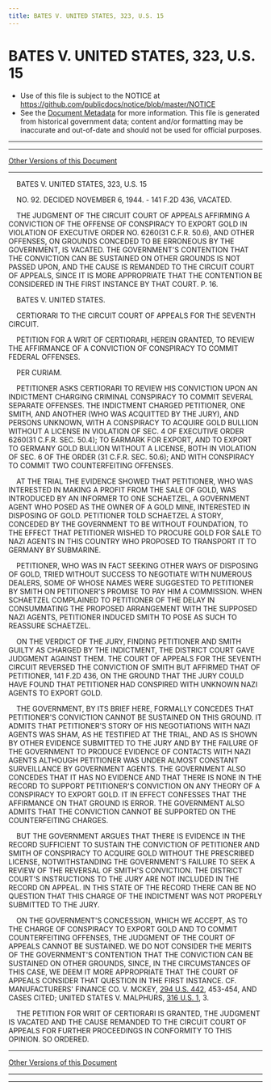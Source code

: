 ```yaml
---
title: BATES V. UNITED STATES, 323, U.S. 15
---
```


# BATES V. UNITED STATES, 323, U.S. 15

* Use of this file is subject to the NOTICE at https://github.com/publicdocs/notice/blob/master/NOTICE
* See the [Document Metadata](../../../index.md) for more information.
  This file is generated from historical government data; content and/or formatting may be inaccurate and out-of-date and should not be used for official purposes.

----------
----------

[Other Versions of this Document](https://publicdocs.github.io/go/links?ns=uslm-x&ref=%2Fus%2Fcourts%2Fscotus%2FusReporter%2F323%2F15)

----------

    BATES V. UNITED STATES, 323, U.S. 15

    NO. 92.  DECIDED NOVEMBER 6, 1944.  - 141 F.2D 436, VACATED.

    THE JUDGMENT OF THE CIRCUIT COURT OF APPEALS AFFIRMING A CONVICTION OF THE OFFENSE OF CONSPIRACY TO EXPORT GOLD IN VIOLATION OF EXECUTIVE ORDER NO. 6260(31 C.F.R. 50.6), AND OTHER OFFENSES, ON GROUNDS CONCEDED TO BE ERRONEOUS BY THE GOVERNMENT, IS VACATED.  THE GOVERNMENT'S CONTENTION THAT THE CONVICTION CAN BE SUSTAINED ON OTHER GROUNDS IS NOT PASSED UPON, AND THE CAUSE IS REMANDED TO THE CIRCUIT COURT OF APPEALS, SINCE IT IS MORE APPROPRIATE THAT THE CONTENTION BE CONSIDERED IN THE FIRST INSTANCE BY THAT COURT.  P. 16.

    BATES V. UNITED STATES.

    CERTIORARI TO THE CIRCUIT COURT OF APPEALS FOR THE SEVENTH CIRCUIT.

    PETITION FOR A WRIT OF CERTIORARI, HEREIN GRANTED, TO REVIEW THE AFFIRMANCE OF A CONVICTION OF CONSPIRACY TO COMMIT FEDERAL OFFENSES.

    PER CURIAM.

    PETITIONER ASKS CERTIORARI TO REVIEW HIS CONVICTION UPON AN INDICTMENT CHARGING CRIMINAL CONSPIRACY TO COMMIT SEVERAL SEPARATE OFFENSES.  THE INDICTMENT CHARGED PETITIONER, ONE SMITH, AND ANOTHER (WHO WAS ACQUITTED BY THE JURY), AND PERSONS UNKNOWN, WITH A CONSPIRACY TO ACQUIRE GOLD BULLION WITHOUT A LICENSE IN VIOLATION OF SEC. 4 OF EXECUTIVE ORDER 6260(31 C.F.R. SEC. 50.4); TO EARMARK FOR EXPORT, AND TO EXPORT TO GERMANY GOLD BULLION WITHOUT A LICENSE, BOTH IN VIOLATION OF SEC. 6 OF THE ORDER (31 C.F.R. SEC. 50.6); AND WITH CONSPIRACY TO COMMIT TWO COUNTERFEITING OFFENSES.

    AT THE TRIAL THE EVIDENCE SHOWED THAT PETITIONER, WHO WAS INTERESTED IN MAKING A PROFIT FROM THE SALE OF GOLD, WAS INTRODUCED BY AN INFORMER TO ONE SCHAETZEL, A GOVERNMENT AGENT WHO POSED AS THE OWNER OF A GOLD MINE, INTERESTED IN DISPOSING OF GOLD.  PETITIONER TOLD SCHAETZEL A STORY, CONCEDED BY THE GOVERNMENT TO BE WITHOUT FOUNDATION, TO THE EFFECT THAT PETITIONER WISHED TO PROCURE GOLD FOR SALE TO NAZI AGENTS IN THIS COUNTRY WHO PROPOSED TO TRANSPORT IT TO GERMANY BY SUBMARINE.

    PETITIONER, WHO WAS IN FACT SEEKING OTHER WAYS OF DISPOSING OF GOLD, TRIED WITHOUT SUCCESS TO NEGOTIATE WITH NUMEROUS DEALERS, SOME OF WHOSE NAMES WERE SUGGESTED TO PETITIONER BY SMITH ON PETITIONER'S PROMISE TO PAY HIM A COMMISSION.  WHEN SCHAETZEL COMPLAINED TO PETITIONER OF THE DELAY IN CONSUMMATING THE PROPOSED ARRANGEMENT WITH THE SUPPOSED NAZI AGENTS, PETITIONER INDUCED SMITH TO POSE AS SUCH TO REASSURE SCHAETZEL.

    ON THE VERDICT OF THE JURY, FINDING PETITIONER AND SMITH GUILTY AS CHARGED BY THE INDICTMENT, THE DISTRICT COURT GAVE JUDGMENT AGAINST THEM.  THE COURT OF APPEALS FOR THE SEVENTH CIRCUIT REVERSED THE CONVICTION OF SMITH BUT AFFIRMED THAT OF PETITIONER, 141 F.2D 436, ON THE GROUND THAT THE JURY COULD HAVE FOUND THAT PETITIONER HAD CONSPIRED WITH UNKNOWN NAZI AGENTS TO EXPORT GOLD.

    THE GOVERNMENT, BY ITS BRIEF HERE, FORMALLY CONCEDES THAT PETITIONER'S CONVICTION CANNOT BE SUSTAINED ON THIS GROUND.  IT ADMITS THAT PETITIONER'S STORY OF HIS NEGOTIATIONS WITH NAZI AGENTS WAS SHAM, AS HE TESTIFIED AT THE TRIAL, AND AS IS SHOWN BY OTHER EVIDENCE SUBMITTED TO THE JURY AND BY THE FAILURE OF THE GOVERNMENT TO PRODUCE EVIDENCE OF CONTACTS WITH NAZI AGENTS ALTHOUGH PETITIONER WAS UNDER ALMOST CONSTANT SURVEILLANCE BY GOVERNMENT AGENTS.  THE GOVERNMENT ALSO CONCEDES THAT IT HAS NO EVIDENCE AND THAT THERE IS NONE IN THE RECORD TO SUPPORT PETITIONER'S CONVICTION ON ANY THEORY OF A CONSPIRACY TO EXPORT GOLD.  IT IN EFFECT CONFESSES THAT THE AFFIRMANCE ON THAT GROUND IS ERROR.  THE GOVERNMENT ALSO ADMITS THAT THE CONVICTION CANNOT BE SUPPORTED ON THE COUNTERFEITING CHARGES.

    BUT THE GOVERNMENT ARGUES THAT THERE IS EVIDENCE IN THE RECORD SUFFICIENT TO SUSTAIN THE CONVICTION OF PETITIONER AND SMITH OF CONSPIRACY TO ACQUIRE GOLD WITHOUT THE PRESCRIBED LICENSE, NOTWITHSTANDING THE GOVERNMENT'S FAILURE TO SEEK A REVIEW OF THE REVERSAL OF SMITH'S CONVICTION.  THE DISTRICT COURT'S INSTRUCTIONS TO THE JURY ARE NOT INCLUDED IN THE RECORD ON APPEAL.  IN THIS STATE OF THE RECORD THERE CAN BE NO QUESTION THAT THIS CHARGE OF THE INDICTMENT WAS NOT PROPERLY SUBMITTED TO THE JURY.

    ON THE GOVERNMENT'S CONCESSION, WHICH WE ACCEPT, AS TO THE CHARGE OF CONSPIRACY TO EXPORT GOLD AND TO COMMIT COUNTERFEITING OFFENSES, THE JUDGMENT OF THE COURT OF APPEALS CANNOT BE SUSTAINED.  WE DO NOT CONSIDER THE MERITS OF THE GOVERNMENT'S CONTENTION THAT THE CONVICTION CAN BE SUSTAINED ON OTHER GROUNDS, SINCE, IN THE CIRCUMSTANCES OF THIS CASE, WE DEEM IT MORE APPROPRIATE THAT THE COURT OF APPEALS CONSIDER THAT QUESTION IN THE FIRST INSTANCE.  CF. MANUFACTURERS' FINANCE CO. V. MCKEY, [294 U.S. 442][/us/courts/scotus/usReporter/294/442], 453-454, AND CASES CITED; UNITED STATES V. MALPHURS, [316 U.S. 1][/us/courts/scotus/usReporter/316/1], 3.

    THE PETITION FOR WRIT OF CERTIORARI IS GRANTED, THE JUDGMENT IS VACATED AND THE CAUSE REMANDED TO THE CIRCUIT COURT OF APPEALS FOR FURTHER PROCEEDINGS IN CONFORMITY TO THIS OPINION.  SO ORDERED.

----------

[Other Versions of this Document](https://publicdocs.github.io/go/links?ns=uslm-x&ref=%2Fus%2Fcourts%2Fscotus%2FusReporter%2F323%2F15)

----------
----------

[/us/courts/scotus/usReporter/294/442]: https://publicdocs.github.io/go/links?ns=uslm-x&ref=%2Fus%2Fcourts%2Fscotus%2FusReporter%2F294%2F442
[/us/courts/scotus/usReporter/316/1]: https://publicdocs.github.io/go/links?ns=uslm-x&ref=%2Fus%2Fcourts%2Fscotus%2FusReporter%2F316%2F1


